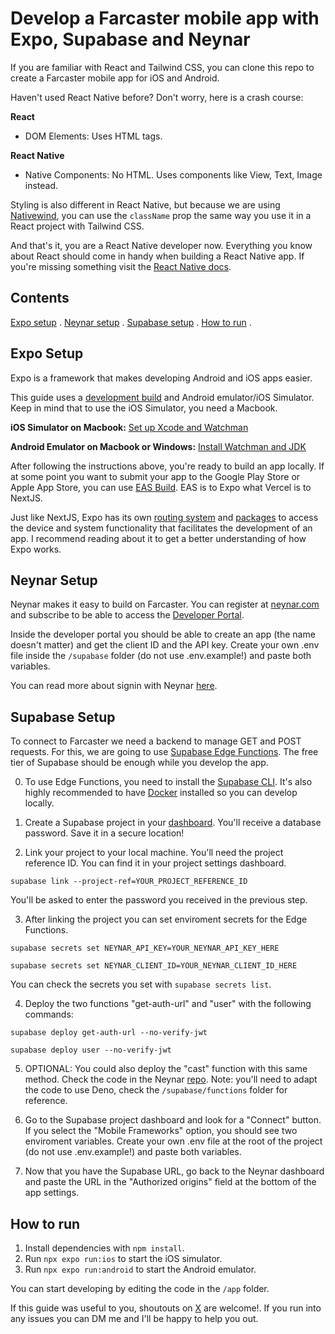 # Develop a Farcaster mobile app with Expo, Supabase and Neynar

If you are familiar with React and Tailwind CSS, you can clone this repo to create a Farcaster mobile app for iOS and Android.

Haven't used React Native before? Don't worry, here is a crash course:

**React**

- DOM Elements: Uses HTML tags.

**React Native**

- Native Components: No HTML. Uses components like View, Text, Image instead.

Styling is also different in React Native, but because we are using [Nativewind](https://nativewind.dev/), you can use the `className` prop the same way you use it in a React project with Tailwind CSS.

And that's it, you are a React Native developer now. Everything you know about React should come in handy when building a React Native app. If you're missing something visit the [React Native docs](https://reactnative.dev/docs/components-and-apis).

## Contents

[Expo setup](#expo-setup) .
[Neynar setup](#neynar-setup) .
[Supabase setup](#supabase-setup) .
[How to run](#how-to-run) .

## Expo Setup

Expo is a framework that makes developing Android and iOS apps easier.

This guide uses a [development build](https://docs.expo.dev/develop/development-builds/introduction/) and Android emulator/iOS Simulator. Keep in mind that to use the iOS Simulator, you need a Macbook.

**iOS Simulator on Macbook:** [Set up Xcode and Watchman](https://docs.expo.dev/get-started/set-up-your-environment/?mode=development-build&platform=ios&device=simulated&buildEnv=local#set-up-xcode-and-watchman)

**Android Emulator on Macbook or Windows:** [Install Watchman and JDK](https://docs.expo.dev/get-started/set-up-your-environment/?mode=development-build&platform=android&device=simulated&buildEnv=local#install-watchman-and-jdk)

After following the instructions above, you're ready to build an app locally. If at some point you want to submit your app to the Google Play Store or Apple App Store, you can use [EAS Build](https://docs.expo.dev/build/introduction/). EAS is to Expo what Vercel is to NextJS.

Just like NextJS, Expo has its own [routing system](https://docs.expo.dev/router/introduction/) and [packages](https://docs.expo.dev/versions/latest/) to access the device and system functionality that facilitates the development of an app. I recommend reading about it to get a better understanding of how Expo works.

## Neynar Setup

Neynar makes it easy to build on Farcaster. You can register at [neynar.com](https://neynar.com/) and subscribe to be able to access the [Developer Portal](https://dev.neynar.com/).

Inside the developer portal you should be able to create an app (the name doesn't matter) and get the client ID and the API key. Create your own .env file inside the `/supabase` folder (do not use .env.example!) and paste both variables.

You can read more about signin with Neynar [here](https://docs.neynar.com/docs/sign-in-with-neynar-react-native-implementation).

## Supabase Setup

To connect to Farcaster we need a backend to manage GET and POST requests. For this, we are going to use [Supabase Edge Functions](https://supabase.com/docs/guides/functions). The free tier of Supabase should be enough while you develop the app.

0. To use Edge Functions, you need to install the [Supabase CLI](https://supabase.com/docs/guides/cli/getting-started#installing-the-supabase-cli). It's also highly recommended to have [Docker](https://docs.docker.com/get-docker/) installed so you can develop locally.

1. Create a Supabase project in your [dashboard](https://supabase.com/dashboard/projects). You'll receive a database password. Save it in a secure location!

2. Link your project to your local machine. You'll need the project reference ID. You can find it in your project settings dashboard.

```
supabase link --project-ref=YOUR_PROJECT_REFERENCE_ID
```

You'll be asked to enter the password you received in the previous step.

3. After linking the project you can set enviroment secrets for the Edge Functions.

```
supabase secrets set NEYNAR_API_KEY=YOUR_NEYNAR_API_KEY_HERE
```

```
supabase secrets set NEYNAR_CLIENT_ID=YOUR_NEYNAR_CLIENT_ID_HERE
```

You can check the secrets you set with `supabase secrets list`.

4. Deploy the two functions "get-auth-url" and "user" with the following commands:

```
supabase deploy get-auth-url --no-verify-jwt
```

```
supabase deploy user --no-verify-jwt
```

5. OPTIONAL: You could also deploy the "cast" function with this same method. Check the code in the Neynar [repo](https://github.com/neynarxyz/farcaster-examples/blob/main/wownar-react-native/server/index.js). Note: you'll need to adapt the code to use Deno, check the `/supabase/functions` folder for reference.

6. Go to the Supabase project dashboard and look for a "Connect" button. If you select the "Mobile Frameworks" option, you should see two enviroment variables. Create your own .env file at the root of the project (do not use .env.example!) and paste both variables.

7. Now that you have the Supabase URL, go back to the Neynar dashboard and paste the URL in the "Authorized origins" field at the bottom of the app settings.

## How to run

1. Install dependencies with `npm install`.
2. Run `npx expo run:ios` to start the iOS simulator.
3. Run `npx expo run:android` to start the Android emulator.

You can start developing by editing the code in the `/app` folder.

If this guide was useful to you, shoutouts on [X](https://x.com/natedevxyz) are welcome!. If you run into any issues you can DM me and I'll be happy to help you out.
